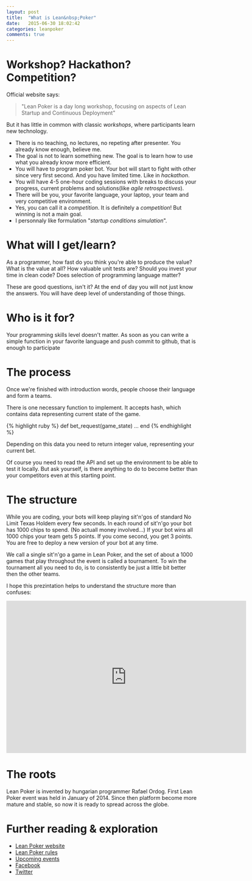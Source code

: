```yaml
---
layout: post
title:  "What is Lean&nbsp;Poker"
date:   2015-06-30 18:02:42
categories: leanpoker
comments: true
---
```


# Workshop? Hackathon? Competition?

Official website says:

> "Lean Poker is a day long workshop, focusing on aspects of Lean Startup and Continuous Deployment"

But it has little in common with classic _workshops_, where participants learn new technology.

- There is no teaching, no lectures, no repeting after presenter. You already know enough, believe me.
- The goal is not to learn something new. The goal is to learn how to use what you already know more efficient.
- You will have to program poker bot. Your bot will start to fight with other since very first second. And you have limited time. Like in _hackathon_. 
- You will have 4-5 one-hour coding sessions with breaks to discuss your progress, current problems and solutions(like _agile retrospectives_).
- There will be you, your favorite language, your laptop, your team and very competitive environment.
- Yes, you can call it a _competition_. It is definitely a _competition_! But winning is not a main goal.
- I personnaly like formulation "_startup conditions simulation_".

# What will I get/learn?

As a programmer, how fast do you think you're able to produce the value?
What is the value at all? How valuable unit tests are? Should you invest your time in clean code? Does selection of programming language matter?

These are good questions, isn't it? At the end of day you will not just know the answers. You will have deep level of understanding of those things.

# Who is it for?

Your programming skills level doesn't matter. As soon as you can write a simple function in your favorite language and push commit to github, that is enough to participate

# The process

Once we're finished with introduction words, people choose their language and form a teams.

There is one necessary function to implement. It accepts hash, which contains data representing current state of the game.

{% highlight ruby %}
def bet_request(game_state)
  ...
end
{% endhighlight %}

Depending on this data you need to return integer value, representing your current bet.

Of course you need to read the API and set up the environment to be able to test it locally. But ask yourself, is there anything to do to become better than your competitors even at this starting point.

# The structure

While you are coding, your bots will keep playing sit'n'gos of standard No Limit Texas Holdem every few seconds. In each round of sit'n'go your bot has 1000 chips to spend. (No actuall money involved...) If your bot wins all 1000 chips your team gets 5 points. If you come second, you get 3 points. You are free to deploy a new version of your bot at any time. 

We call a single sit'n'go a game in Lean Poker, and the set of about a 1000 games that play throughout the event is called a tournament. To win the tournament all you need to do, is to consistently be just a little bit better then the other teams.

I hope this prezintation helps to understand the structure more than confuses:

<iframe id="iframe_container" frameborder="0" webkitallowfullscreen="" mozallowfullscreen="" allowfullscreen="" width="630" height="400" src="https://prezi.com/embed/oatjvg6lcjyv/?bgcolor=ffffff&amp;lock_to_path=0&amp;autoplay=0&amp;autohide_ctrls=0&amp;landing_data=eyJleHBlcmltZW50cyI6eyJjdGEiOlstMiwwXSwiZml0LWxvYWR1aSI6Wy0yLDBdfSwicGFnZV92aWV3X2lkIjoiZjlhYWQ0YjA5MDIxNWZlNyJ9&amp;landing_sign=3SLaemgUJE01HLtZNAje6UGPCPXL5D2RpGGOdjkIrDQ%253D#"></iframe>

# The roots

Lean Poker is invented by hungarian programmer Rafael Ordog. First Lean Poker event was held in January of 2014. 
Since then platform become more mature and stable, so now it is ready to spread across the globe.

# Further reading & exploration

- [Lean Poker website](http://leanpoker.org/)
- [Lean Poker rules](http://leanpoker.org/rules)
- [Upcoming events](http://live.leanpoker.org/events/live)
- [Facebook](https://www.facebook.com/leanpoker)
- [Twitter](https://twitter.com/leanpoker)

